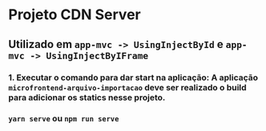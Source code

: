 # Projeto CDN Server

## Utilizado em `app-mvc -> UsingInjectById` e `app-mvc -> UsingInjectByIFrame`
### 1. Executar o comando para dar start na aplicação: A aplicação `microfrontend-arquivo-importacao` deve ser realizado o build para adicionar os statics nesse projeto. 

### `yarn serve` ou `npm run serve`








